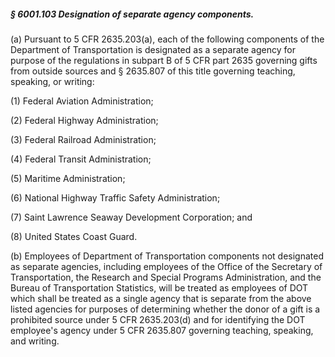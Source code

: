 ##### § 6001.103 Designation of separate agency components. #####

(a) Pursuant to 5 CFR 2635.203(a), each of the following components of the Department of Transportation is designated as a separate agency for purpose of the regulations in subpart B of 5 CFR part 2635 governing gifts from outside sources and § 2635.807 of this title governing teaching, speaking, or writing:

(1) Federal Aviation Administration;

(2) Federal Highway Administration;

(3) Federal Railroad Administration;

(4) Federal Transit Administration;

(5) Maritime Administration;

(6) National Highway Traffic Safety Administration;

(7) Saint Lawrence Seaway Development Corporation; and

(8) United States Coast Guard.

(b) Employees of Department of Transportation components not designated as separate agencies, including employees of the Office of the Secretary of Transportation, the Research and Special Programs Administration, and the Bureau of Transportation Statistics, will be treated as employees of DOT which shall be treated as a single agency that is separate from the above listed agencies for purposes of determining whether the donor of a gift is a prohibited source under 5 CFR 2635.203(d) and for identifying the DOT employee's agency under 5 CFR 2635.807 governing teaching, speaking, and writing.